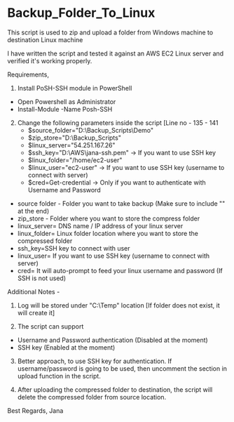 # Backup_Folder_To_Linux

This script is used to zip and upload a folder from Windows machine to destination Linux machine

I have written the script and tested it against an AWS EC2 Linux server and verified it's working properly.

Requirements,

1. Install PoSH-SSH module in PowerShell
- Open Powershell as Administrator
- Install-Module -Name Posh-SSH

2. Change the following parameters inside the script [Line no - 135 - 141
    - $source_folder="D:\Backup_Scripts\Demo\"
    - $zip_store="D:\Backup_Scripts\"
    - $linux_server="54.251.167.26"
    - $ssh_key="D:\AWS\jana-ssh.pem" -> If you want to use SSH key
    - $linux_folder="/home/ec2-user"
    - $linux_user="ec2-user" -> If you want to use SSH key (username to connect with server)
    - $cred=Get-credential -> Only if you want to authenticate with Username and Password

+ source folder - Folder you want to take backup (Make sure to include "\" at the end)
+ zip_store - Folder where you want to store the compress folder
+ linux_server= DNS name / IP address of your linux server
+ linux_folder= Linux folder location where you want to store the compressed folder
+ ssh_key=SSH key to connect with user
+ linux_user= If you want to use SSH key (username to connect with server)
+ cred= It will auto-prompt to feed  your linux username and password (If SSH is not used)

Additional Notes -

1. Log will be stored under "C:\Temp" location [If folder does not exist, it will create it]

2. The script can support 
* Username and Password authentication (Disabled at the moment)
*  SSH key (Enabled at the moment)

3. Better approach, to use SSH key for authentication. If username/password is going to be used, then uncomment the section in upload function in the script.

4. After uploading the compressed  folder to destination, the script will delete the compressed folder from source location.

Best Regards,
Jana

